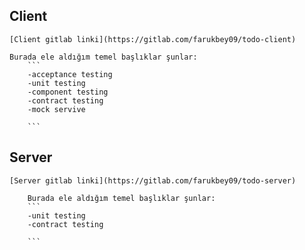 ## Client
    [Client gitlab linki](https://gitlab.com/farukbey09/todo-client)

    Burada ele aldığım temel başlıklar şunlar:
        ```
        -acceptance testing
        -unit testing
        -component testing
        -contract testing
        -mock servive

        ```


## Server
    [Server gitlab linki](https://gitlab.com/farukbey09/todo-server)

        Burada ele aldığım temel başlıklar şunlar:
        ```
        -unit testing
        -contract testing

        ```
